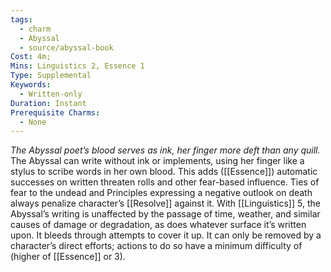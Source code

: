 ```yaml
---
tags:
  - charm
  - Abyssal
  - source/abyssal-book
Cost: 4m; 
Mins: Linguistics 2, Essence 1
Type: Supplemental
Keywords:
  - Written-only
Duration: Instant
Prerequisite Charms:
  - None
---
```

*The Abyssal poet’s blood serves as ink, her finger more deft than any quill.*
The Abyssal can write without ink or implements, using her finger like a stylus to scribe words in her own blood. This adds ([[Essence]]) automatic successes on written threaten rolls and other fear-based influence. Ties of fear to the undead and Principles expressing a negative outlook on death always penalize character’s [[Resolve]] against it.
With [[Linguistics]] 5, the Abyssal’s writing is unaffected by the passage of time, weather, and similar causes of damage or degradation, as does whatever surface it’s written upon. It bleeds through attempts to cover it up. It can only be removed by a character’s direct efforts; actions to do so have a minimum difficulty of (higher of [[Essence]] or 3).